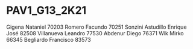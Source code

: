 # PAV1_G13_2K21
Gigena Nataniel 70203
Romero Facundo 70251
Sonzini Astudillo Enrique José 82508
Villanueva Leandro  77530
Abdenur Diego 76371
Wlk Mirko 66345
Begliardo Francisco 83573

